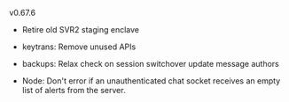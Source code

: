 v0.67.6

- Retire old SVR2 staging enclave

- keytrans: Remove unused APIs

- backups: Relax check on session switchover update message authors

- Node: Don't error if an unauthenticated chat socket receives an empty list of
  alerts from the server.
